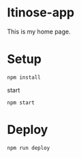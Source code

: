 # Itinose-app
This is my home page.
# Setup
```
npm install
```
start 
```
npm start
```
# Deploy
```
npm run deploy
```
